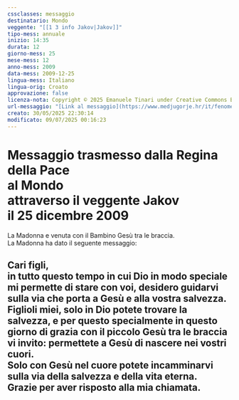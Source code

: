 ```yaml
---
cssclasses: messaggio
destinatario: Mondo
veggente: "[[1 3 info Jakov|Jakov]]"
tipo-mess: annuale
inizio: 14:35
durata: 12
giorno-mess: 25
mese-mess: 12
anno-mess: 2009
data-mess: 2009-12-25
lingua-mess: Italiano
lingua-orig: Croato
approvazione: false
licenza-nota: Copyright © 2025 Emanuele Tinari under Creative Commons BY-NC-SA 4.0 https://creativecommons.org/licenses/by-nc-sa/4.0/
url-messaggio: "[Link al messaggio](https://www.medjugorje.hr/it/fenomeno-di-medjugorje/apparizioni-annuali/)"
creato: 30/05/2025 22:30:14
modificato: 09/07/2025 00:16:23
---
```


# Messaggio trasmesso dalla Regina della Pace<br>al Mondo<br>attraverso il veggente Jakov<br>il 25 dicembre 2009

La Madonna e venuta con il Bambino Gesù tra le braccia.<br>La Madonna ha dato il seguente messaggio:
## Cari figli,<br>in tutto questo tempo in cui Dio in modo speciale mi permette di stare con voi, desidero guidarvi sulla via che porta a Gesù e alla vostra salvezza.<br>Figlioli miei, solo in Dio potete trovare la salvezza, e per questo specialmente in questo giorno di grazia con il piccolo Gesù tra le braccia vi invito: permettete a Gesù di nascere nei vostri cuori.<br>Solo con Gesù nel cuore potete incamminarvi sulla via della salvezza e della vita eterna.<br>Grazie per aver risposto alla mia chiamata.

